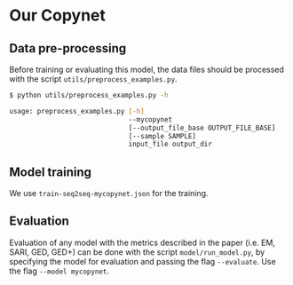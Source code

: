 # Our Copynet

## Data pre-processing
Before training or evaluating this model, the data files should be processed with the script `utils/preprocess_examples.py`.
```bash
$ python utils/preprocess_examples.py -h

usage: preprocess_examples.py [-h]
                              --mycopynet
                              [--output_file_base OUTPUT_FILE_BASE]
                              [--sample SAMPLE]
                              input_file output_dir
```

## Model training

We use `train-seq2seq-mycopynet.json` for the training.

## Evaluation
Evaluation of any model with the metrics described in the paper (i.e. EM, SARI, GED, GED+) can be done with the script `model/run_model.py`, by specifying the model for evaluation and passing the flag `--evaluate`.
Use the flag `--model mycopynet`.
